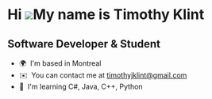 Hi ![](https://user-images.githubusercontent.com/18350557/176309783-0785949b-9127-417c-8b55-ab5a4333674e.gif)My name is Timothy Klint
=====================================================================================================================================

Software Developer & Student
----------------------------

* 🌍  I'm based in Montreal
* ✉️  You can contact me at [timothyjklint@gmail.com](mailto:timothyjklint@gmail.com)
* 🧠  I'm learning C#, Java, C++, Python
